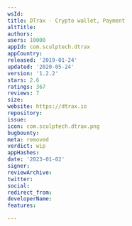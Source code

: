 ```yaml
---
wsId: 
title: DTrax - Crypto wallet, Payment
altTitle: 
authors: 
users: 10000
appId: com.sculptech.dtrax
appCountry: 
released: '2019-01-24'
updated: '2020-05-24'
version: '1.2.2'
stars: 2.6
ratings: 367
reviews: 7
size: 
website: https://dtrax.io
repository: 
issue: 
icon: com.sculptech.dtrax.png
bugbounty: 
meta: removed
verdict: wip
appHashes: 
date: '2023-01-02'
signer: 
reviewArchive: 
twitter: 
social: 
redirect_from: 
developerName: 
features: 

---
```



